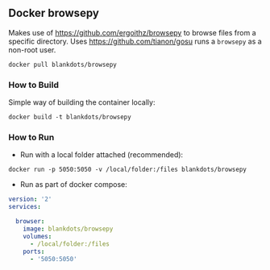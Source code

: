 ## Docker browsepy

Makes use of https://github.com/ergoithz/browsepy to browse files from a specific directory.
Uses https://github.com/tianon/gosu runs a `browsepy` as a non-root user.

`docker pull blankdots/browsepy`

### How to Build

Simple way of building the container locally:
```shell
docker build -t blankdots/browsepy
```

### How to Run

* Run with a local folder attached (recommended):
```shell
docker run -p 5050:5050 -v /local/folder:/files blankdots/browsepy
```

* Run as part of docker compose:
```yml
version: '2'
services:

  browser:
    image: blankdots/browsepy
    volumes:
      - /local/folder:/files
    ports:
      - '5050:5050'
```
